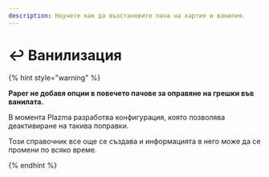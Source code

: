 ```yaml
---
description: Научете как да възстановите пача на хартия и ванилия.
---
```


# ↩️ Ванилизация

{% hint style="warning" %}

**Paper не добавя опции в повечето пачове за оправяне на грешки във ванилата.**

В момента Plazma разработва конфигурация, която позволява деактивиране на такива поправки.

Този справочник все още се създава и информацията в него може да се промени по всяко време.

{% endhint %}
